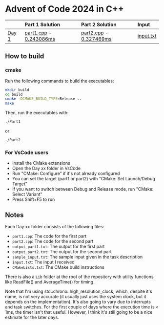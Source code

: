# Advent of Code 2024 in C++

|                                              | Part 1 Solution                                                           | Part 2 Solution                                                           | Input                           |
|:---------------------------------------------|:--------------------------------------------------------------------------|:--------------------------------------------------------------------------|:--------------------------------|
| [Day 1](https://adventofcode.com/2023/day/1) | [part1.cpp](Day%2001/part1.cpp) - [0.243086ms](Day%2001/output_part1.txt) | [part2.cpp](Day%2001/part2.cpp) - [0.327469ms](Day%2001/output_part2.txt) | [input.txt](Day%2001/input.txt) |

## How to build

### cmake

Run the following commands to build the executables:

```bash
mkdir build
cd build
cmake -DCMAKE_BUILD_TYPE=Release ..
make
```

Then, run the executables with:

```bash
./Part1
```

or

```bash
./Part2
```

### For VsCode users

- Install the CMake extensions
- Open the Day xx folder in VsCode
- Run "CMake: Configure" if it's not already configured
- You can set the target (part1 or part2) with "CMake: Set Launch/Debug Target"
- If you want to switch between Debug and Release mode, run "CMake: Select Variant"
- Press Shift+F5 to run

## Notes

Each Day xx folder consists of the following files:
- `part1.cpp`: The code for the first part
- `part2.cpp`: The code for the second part
- `output_part1.txt`: The output for the first part
- `output_part2.txt`: The output for the second part
- `sample_input.txt`: The sample input given in the task description
- `input.txt`: The input I received
- `CMakeLists.txt`: The CMake build instructions

There is also a `Lib` folder at the root of the repository with utility functions like ReadFile() and AverageTime() for timing.

Note that I'm using std::chrono::high_resolution_clock, which, despite it's name, is not very accurate (it usually just uses the system clock, but it depends on the implementation). It's also going to vary due to interrupts and task switches.
For the first couple of days where the execution time is < 1ms, the timer isn't that useful. However, I think it's still going to be a nice estimate for the later days.

